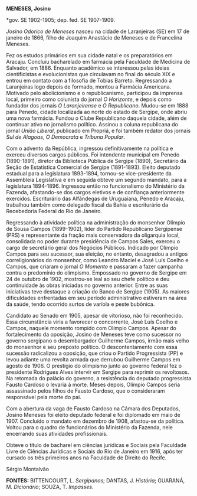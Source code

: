 **MENESES, Josino**

\*gov. SE 1902-1905; dep. fed. SE 1907-1909.

*Josino Odorico de Meneses* nasceu na cidade de Laranjeiras (SE) em 17
de janeiro de 1866, filho de Joaquim Anastácio de Meneses e de
Francelina Meneses.

Fez os estudos primários em sua cidade natal e os preparatórios em
Aracaju. Concluiu bacharelado em farmácia pela Faculdade de Medicina de
Salvador, em 1886. Enquanto acadêmico se interessou pelas ideias
cientificistas e evolucionistas que circulavam no final do século XIX e
entrou em contato com a filosofia de Tobias Barreto. Regressando a
Laranjeiras logo depois de formado, montou a Farmácia Americana.
Motivado pelo abolicionismo e o republicanismo, participou da imprensa
local, primeiro como colunista do jornal *O Horizonte*, e depois como
fundador dos jornais *O Laranjeirense* e *O Republicano*. Mudou-se em
1888 para Penedo, cidade localizada ao norte do estado de Sergipe, onde
abriu uma nova farmácia. Fundou o Clube Republicano daquela cidade, além
de continuar ativo no jornalismo político. Assinou a coluna republicana
do jornal *União Liberal*, publicado em Propriá, e foi também redator
dos jornais *Sul de Alagoas*, *O Democrata* e *Tribuna Popular*.

Com o advento da República, ingressou definitivamente na política e
exerceu diversos cargos públicos. Foi intendente municipal em Penedo
(1890-1891), diretor da Biblioteca Pública de Sergipe (1890), Secretário
da Seção de Estatística Comercial de Sergipe (1891-1893). Eleito
deputado estadual para a legislatura 1893-1894, tornou-se
vice-presidente da Assembleia Legislativa e em seguida obteve um segundo
mandato, para a legislatura 1894-1896. Ingressou então no funcionalismo
do Ministério da Fazenda, afastando-se dos cargos eletivos e de
confiança anteriormente exercidos. Escriturário das Alfândegas de
Uruguaiana, Penedo e Aracaju, trabalhou também como delegado fiscal da
Bahia e escriturário da Recebedoria Federal do Rio de Janeiro.

Regressando à atividade política na administração do monsenhor Olímpio
de Sousa Campos (1899-1902), líder do Partido Republicano Sergipense
(PRS) e representante da fração mais conservadora da oligarquia local,
consolidada no poder durante presidência de Campos Sales, exerceu o
cargo de secretário geral dos Negócios Públicos. Indicado por Olímpio
Campos para seu sucessor, sua eleição, no entanto, desagradou a antigos
correligionários do monsenhor, como Leandro Maciel e José Luís Coelho e
Campos, que criaram o jornal *O Momento* e passaram a fazer campanha
contra o predomínio do olimpismo. Empossado no governo de Sergipe em 24
de outubro de 1902, mostrou-se leal ao seu chefe político e deu
continuidade às obras iniciadas no governo anterior. Entre as suas
iniciativas teve destaque a criação do Banco de Sergipe (1905). As
maiores dificuldades enfrentadas em seu período administrativo estiveram
na área da saúde, tendo ocorrido surtos de varíola e peste bubônica.

Candidato ao Senado em 1905, apesar de vitorioso, não foi reconhecido.
Essa circunstância viria a favorecer o concorrente, José Luís Coelho e
Campos, naquele momento rompido com Olímpio Campos. Apesar do
fortalecimento da oposição, Josino de Meneses teve como sucessor no
governo sergipano o desembargador Guilherme Campos, irmão mais velho do
monsenhor e seu preposto político. O descontentamento com essa sucessão
radicalizou a oposição, que criou o Partido Progressista (PP) e levou
adiante uma revolta armada que derrubou Guilherme Campos em agosto de
1906. O prestígio do olimpismo junto ao governo federal fez o presidente
Rodrigues Alves intervir em Sergipe para reprimir os revoltosos. Na
retomada do palácio do governo, a resistência do deputado progressista
Fausto Cardoso o levaria à morte. Meses depois, Olímpio Campos seria
assassinado pelos filhos de Fausto Cardoso, que o consideraram
responsável pela morte do pai.

Com a abertura da vaga de Fausto Cardoso na Câmara dos Deputados, Josino
Meneses foi eleito deputado federal e foi diplomado em maio de 1907.
Concluído o mandato em dezembro de 1908, afastou-se da política. Voltou
para o quadro de funcionários do Ministério da Fazenda, nele encerrando
suas atividades profissionais.

Obteve o título de bacharel em ciências jurídicas e Sociais pela
Faculdade Livre de Ciências Jurídicas e Sociais do Rio de Janeiro em
1916, após ter cursado os três primeiros anos na Faculdade de Direito do
Recife.

Sérgio Montalvão

**FONTES:** BITTENCOURT, L. *Sergipanos*; DANTAS, J. *História*;
GUARANÁ, M. *Dicionário*; SOUZA, T. *Impasses*.
